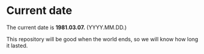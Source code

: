 # Current date

The current date is **1981.03.07.** (YYYY.MM.DD.)

This repository will be good when the world ends, so we will know how long it lasted.